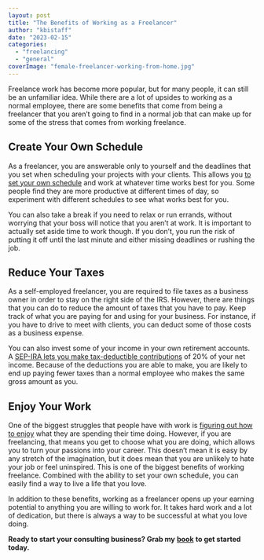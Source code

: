 ```yaml
---
layout: post
title: "The Benefits of Working as a Freelancer"
author: "kbistaff"
date: "2023-02-15"
categories: 
  - "freelancing"
  - "general"
coverImage: "female-freelancer-working-from-home.jpg"
---
```


Freelance work has become more popular, but for many people, it can still be an unfamiliar idea. While there are a lot of upsides to working as a normal employee, there are some benefits that come from being a freelancer that you aren’t going to find in a normal job that can make up for some of the stress that comes from working freelance.

## **Create Your Own Schedule**

As a freelancer, you are answerable only to yourself and the deadlines that you set when scheduling your projects with your clients. This allows you [to set your own schedule](https://blog.xolo.io/how-to-create-an-optimal-work-schedule-as-a-freelancer) and work at whatever time works best for you. Some people find they are more productive at different times of day, so experiment with different schedules to see what works best for you. 

You can also take a break if you need to relax or run errands, without worrying that your boss will notice that you aren’t at work. It is important to actually set aside time to work though. If you don’t, you run the risk of putting it off until the last minute and either missing deadlines or rushing the job.

## **Reduce Your Taxes**

As a self-employed freelancer, you are required to file taxes as a business owner in order to stay on the right side of the IRS. However, there are things that you can do to reduce the amount of taxes that you have to pay. Keep track of what you are paying for and using for your business. For instance, if you have to drive to meet with clients, you can deduct some of those costs as a business expense. 

You can also invest some of your income in your own retirement accounts. A [SEP-IRA lets you make tax-deductible contributions](https://www.planperfectretirement.com/sep-vs-401k/) of 20% of your net income. Because of the deductions you are able to make, you are likely to end up paying fewer taxes than a normal employee who makes the same gross amount as you.

## **Enjoy Your Work**

One of the biggest struggles that people have with work is [figuring out how to enjoy](https://www.tomedes.com/translator-hub/being-freelancer-makes-you-happier-person.php) what they are spending their time doing. However, if you are freelancing, that means you get to choose what you are doing, which allows you to turn your passions into your career. This doesn’t mean it is easy by any stretch of the imagination, but it does mean that you are unlikely to hate your job or feel uninspired. This is one of the biggest benefits of working freelance. Combined with the ability to set your own schedule, you can easily find a way to live a life that you love.

In addition to these benefits, working as a freelancer opens up your earning potential to anything you are willing to work for. It takes hard work and a lot of dedication, but there is always a way to be successful at what you love doing.

**Ready to start your consulting business? Grab my** [**book**](https://ebook.katebagoy.com/lto) **to get started today.**
